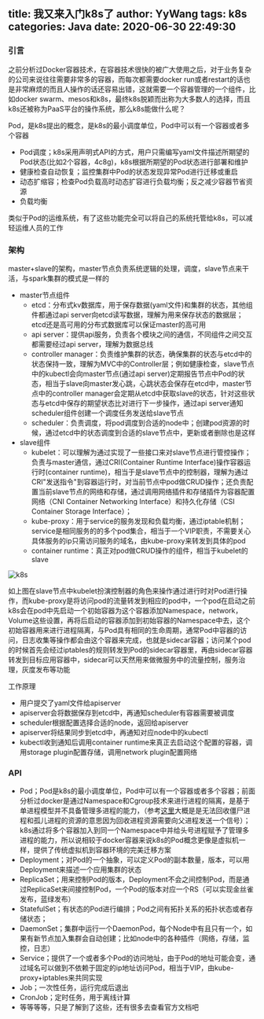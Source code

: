 title: 我又来入门k8s了
author: YyWang
tags: k8s
categories: Java
date: 2020-06-30 22:49:30
---

### 引言
之前分析过Docker容器技术，在容器技术很快的被广大使用之后，对于业务复杂的公司来说往往需要非常多的容器，而每次都需要docker run或者restart的话也是非常麻烦的而且人操作的话还容易出错，这就需要一个容器管理的一个组件，比如docker swarm、mesos和k8s，最终k8s脱颖而出称为大多数人的选择，而且k8s还被称为PaaS平台的操作系统，那么k8s能做什么呢？

Pod，是k8s提出的概念，是k8s的最小调度单位，Pod中可以有一个容器或者多个容器

* Pod调度；k8s采用声明式API的方式，用户只需编写yaml文件描述所期望的Pod状态(比如2个容器，4c8g)，k8s根据所期望的Pod状态进行部署和维护
* 健康检查自动恢复；监控集群中Pod的状态发现异常Pod进行迁移或重启
* 动态扩缩容；检查Pod负载高时动态扩容进行负载均衡；反之减少容器节省资源
* 负载均衡

类似于Pod的运维系统，有了这些功能完全可以将自己的系统托管给k8s，可以减轻运维人员的工作

### 架构
master+slave的架构，master节点负责系统逻辑的处理，调度，slave节点来干活，与spark集群的模式是一样的

* master节点组件
	* etcd：分布式kv数据库，用于保存数据(yaml文件)和集群的状态，其他组件都通过api server向etcd读写数据，理解为用来保存状态的数据层；etcd还是高可用的分布式数据库可以保证master的高可用
	* api server：提供api服务，负责各个模块之间的通信，不同组件之间交互都需要经过api server，理解为数据总线
	* controller manager：负责维护集群的状态，确保集群的状态与etcd中的状态保持一致，理解为MVC中的Controller层；例如健康检查，slave节点中的kubectl会向master节点(通过api server)定期报告节点中Pod的状态，相当于slave向master发心跳，心跳状态会保存在etcd中，master节点中的controller manager会定期从etcd中获取slave的状态，针对这些状态与etcd中保存的期望状态比对进行下一步操作，通过api server通知scheduler组件创建一个调度任务发送给slave节点
	* scheduler：负责调度，将pod调度到合适的node中；创建pod资源的时候，通过etcd中的状态调度到合适的slave节点中，更新或者删除也是这样
* slave组件
	* kubelet：可以理解为通过实现了一些接口来对slave节点进行管控操作；负责与master通信，通过CRI(Container Runtime Interface)操作容器运行时(container runtime)，相当于是slave节点中的控制器，理解为通过CRI"发送指令"到容器运行时，对当前节点中pod做CRUD操作；还负责配置当前slave节点的网络和存储，通过调用网络插件和存储插件为容器配置网络（CNI Container Networking Interface）和持久化存储（CSI Container Storage Interface）；
	* kube-proxy：用于service的服务发现和负载均衡，通过iptable机制；service是相同服务的的多个pod集合，相当于一个VIP职责，不需要关心具体服务的ip只需访问服务的域名，由kube-proxy来转发到具体的pod
	* container runtime：真正对pod做CRUD操作的组件，相当于kubelet的slave

![k8s](/images/k8s.png)

如上图在slave节点中kubelet扮演控制器的角色来操作通过进行时对Pod进行操作，而kube-proxy是将访问pod的流量转发到相应的pod中，一个pod在启动之前k8s会在pod中先启动一个初始容器为这个容器添加Namespace，network，Volume这些设置，再将后启动的容器添加到初始容器的Namespace中去，这个初始容器用来进行进程隔离，与Pod具有相同的生命周期，通常Pod中容器的访问，日志收集等操作都会由这个容器来完成，也就是sidecar容器；访问某个pod的时候首先会经过iptables的规则转发到Pod的sidecar容器里，再由sidecar容器转发到目标应用容器中，sidecar可以天然用来做微服务中的流量控制，服务治理，灰度发布等功能

工作原理

* 用户提交了yaml文件给apiserver
* apiserver会将数据保存到etcd中，再通知scheduler有容器需要被调度
* scheduler根据配置选择合适的node，返回给apiserver
* apiserver将结果同步到etcd中，再通知对应node中的kubectl
* kubectl收到通知后调用container runtime来真正去启动这个配置的容器，调用storage plugin配置存储，调用network plugin配置网络

### API
* Pod；Pod是k8s的最小调度单位，Pod中可以有一个容器或者多个容器；前面分析过docker是通过Namespace和Cgroup技术来进行进程的隔离，是基于单进程模型并不具备管理多进程的能力，（参考[这里](https://zhuanlan.zhihu.com/p/83482791)大概是是无法回收僵尸进程和孤儿进程的资源的意思因为回收进程资源需要向父进程发送一个信号）；k8s通过将多个容器加入到同一个Namespace中并给头号进程赋予了管理多进程的能力，所以说相较于docker容器来说k8s的Pod概念更像是虚拟机一样，提供了传统虚拟机到容器环境的完美迁移方案
* Deployment；对Pod的一个抽象，可以定义Pod的副本数量，版本，可以用Deployment来描述一个应用集群的状态
* ReplicaSet；用来控制Pod的版本，Deployment不会之间控制Pod，而是通过ReplicaSet来间接控制Pod，一个Pod的版本对应一个RS（可以实现金丝雀发布，蓝绿发布）
* StatefulSet；有状态的Pod进行编排；Pod之间有拓扑关系的拓扑状态或者存储状态；
* DaemonSet；集群中运行一个DaemonPod，每个Node中有且只有一个，如果有新节点加入集群会自动创建；比如node中的各种插件（网络，存储，监控，日志）
* Service；提供了一个或者多个Pod的访问地址，由于Pod的地址可能会变，通过域名可以做到不依赖于固定的ip地址访问Pod，相当于VIP，由kube-proxy+iptables来共同实现
* Job；一次性任务，运行完成后退出
* CronJob；定时任务，用于离线计算
* 等等等等，只是了解到了这些，还有很多去查看官方文档吧

	